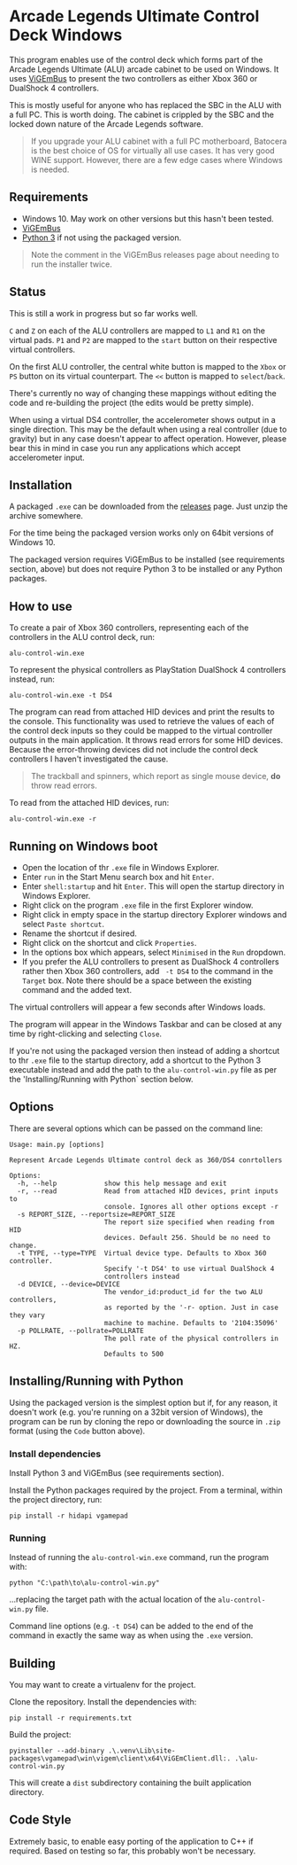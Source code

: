 # Arcade Legends Ultimate Control Deck Windows

This program enables use of the control deck which forms part of the Arcade Legends Ultimate (ALU) arcade cabinet to be used on Windows. It uses [ViGEmBus](https://github.com/nefarius/ViGEmBus/releases) to present the two controllers as either Xbox 360 or DualShock 4 controllers.

This is mostly useful for anyone who has replaced the SBC in the ALU with a full PC. This is worth doing. The cabinet is crippled by the SBC and the locked down nature of the Arcade Legends software.

> If you upgrade your ALU cabinet with a full PC motherboard, Batocera is the best choice of OS for virtually all use cases. It has very good WINE support. However, there are a few edge cases where Windows is needed.

## Requirements

- Windows 10. May work on other versions but this hasn't been tested.
- [ViGEmBus](https://github.com/nefarius/ViGEmBus/releases)
- [Python 3](https://www.python.org/downloads/windows/) if not using the packaged version.

> Note the comment in the ViGEmBus releases page about needing to run the installer twice.

## Status

This is still a work in progress but so far works well.

`C` and `Z` on each of the ALU controllers are mapped to `L1` and `R1` on the virtual pads. `P1` and `P2` are mapped to the `start` button on their respective virtual controllers. 

On the first ALU controller, the central white button is mapped to the `Xbox` or `PS` button on its virtual counterpart. The `<<` button is mapped to `select`/`back`.

There's currently no way of changing these mappings without editing the code and re-building the project (the edits would be pretty simple).

When using a virtual DS4 controller, the accelerometer shows output in a single direction. This may be the default when using a real controller (due to gravity) but in any case doesn't appear to affect operation. However, please bear this in mind in case you run any applications which accept accelerometer input.

## Installation

A packaged `.exe` can be downloaded from the [releases](https://github.com/jimnarey/alu-control-deck-windows/releases) page. Just unzip the archive somewhere.

For the time being the packaged version works only on 64bit versions of Windows 10.

The packaged version requires ViGEmBus to be installed (see requirements section, above) but does not require Python 3 to be installed or any Python packages.

## How to use

To create a pair of Xbox 360 controllers, representing each of the controllers in the ALU control deck, run:

```
alu-control-win.exe
```

To represent the physical controllers as PlayStation DualShock 4 controllers instead, run:

```
alu-control-win.exe -t DS4
```

The program can read from attached HID devices and print the results to the console. This functionality was used to retrieve the values of each of the control deck inputs so they could be mapped to the virtual controller outputs in the main application. It throws read errors for some HID devices. Because the error-throwing devices did not include the control deck controllers I haven't investigated the cause. 

> The trackball and spinners, which report as single mouse device, **do** throw read errors.

To read from the attached HID devices, run:

```
alu-control-win.exe -r
```

## Running on Windows boot

- Open the location of thr `.exe` file in Windows Explorer.
- Enter `run` in the Start Menu search box and hit `Enter`.
- Enter `shell:startup` and hit `Enter`. This will open the startup directory in Windows Explorer.
- Right click on the program `.exe` file in the first Explorer window.
- Right click in empty space in the startup directory Explorer windows and select `Paste shortcut`.
- Rename the shortcut if desired.
- Right click on the shortcut and click `Properties`.
- In the options box which appears, select `Minimised` in the `Run` dropdown.
- If you prefer the ALU controllers to present as DualShock 4 controllers rather then Xbox 360 controllers, add ` -t DS4` to the command in the `Target` box. Note there should be a space between the existing command and the added text.

The virtual controllers will appear a few seconds after Windows loads.

The program will appear in the Windows Taskbar and can be closed at any time by right-clicking and selecting `Close`.

If you're not using the packaged version then instead of adding a shortcut to thr `.exe` file to the startup directory, add a shortcut to the Python 3 executable instead and add the path to the `alu-control-win.py` file as per the 'Installing/Running with Python` section below.

## Options

There are several options which can be passed on the command line:

```
Usage: main.py [options]

Represent Arcade Legends Ultimate control deck as 360/DS4 conrtollers  

Options:
  -h, --help            show this help message and exit
  -r, --read            Read from attached HID devices, print inputs to
                        console. Ignores all other options except -r   
  -s REPORT_SIZE, --reportsize=REPORT_SIZE
                        The report size specified when reading from HID
                        devices. Default 256. Should be no need to change.
  -t TYPE, --type=TYPE  Virtual device type. Defaults to Xbox 360 controller.
                        Specify '-t DS4' to use virtual DualShock 4
                        controllers instead
  -d DEVICE, --device=DEVICE
                        The vendor_id:product_id for the two ALU controllers,
                        as reported by the '-r- option. Just in case they vary
                        machine to machine. Defaults to '2104:35096'
  -p POLLRATE, --pollrate=POLLRATE
                        The poll rate of the physical controllers in HZ.
                        Defaults to 500
```

## Installing/Running with Python

Using the packaged version is the simplest option but if, for any reason, it doesn't work (e.g. you're running on a 32bit version of Windows), the program can be run by cloning the repo or downloading the source in `.zip` format (using the `Code` button above).

### Install dependencies

Install Python 3 and ViGEmBus (see requirements section).

Install the Python packages required by the project. From a terminal, within the project directory, run:

```
pip install -r hidapi vgamepad
```

### Running

Instead of running the `alu-control-win.exe` command, run the program with:

```
python "C:\path\to\alu-control-win.py"
```

...replacing the target path with the actual location of the `alu-control-win.py` file. 

Command line options (e.g. `-t DS4`) can be added to the end of the command in exactly the same way as when using the `.exe` version.

## Building

You may want to create a virtualenv for the project.

Clone the repository. Install the dependencies with:

```
pip install -r requirements.txt
```

Build the project:

```
pyinstaller --add-binary .\.venv\Lib\site-packages\vgamepad\win\vigem\client\x64\ViGEmClient.dll:. .\alu-control-win.py
```

This will create a `dist` subdirectory containing the built application directory.

## Code Style

Extremely basic, to enable easy porting of the application to C++ if required. Based on testing so far, this probably won't be necessary.
